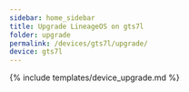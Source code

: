 ```yaml
---
sidebar: home_sidebar
title: Upgrade LineageOS on gts7l
folder: upgrade
permalink: /devices/gts7l/upgrade/
device: gts7l
---
```

{% include templates/device_upgrade.md %}
